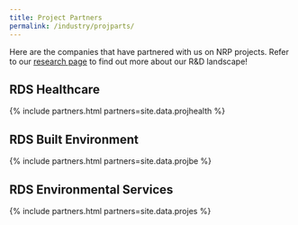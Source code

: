 ```yaml
---
title: Project Partners
permalink: /industry/projparts/
---
```

Here are the companies that have partnered with us on NRP projects. Refer to our [research page](/research/) to find out more about our R&D landscape!

## RDS Healthcare  
{% include partners.html partners=site.data.projhealth %}

## RDS Built Environment  
{% include partners.html partners=site.data.projbe %}

## RDS Environmental Services  
{% include partners.html partners=site.data.projes %}